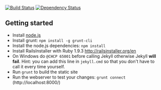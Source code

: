 [![Build Status](https://travis-ci.org/mpc-hc/mpc-hc.org.png)](https://travis-ci.org/mpc-hc/mpc-hc.org)
[![Dependency Status](https://david-dm.org/mpc-hc/mpc-hc.org.png)](https://david-dm.org/mpc-hc/mpc-hc.org)

Getting started
---------------

* Install [node.js](http://nodejs.org/download/)
* Install grunt: `npm install -g grunt-cli`
* Install the node.js dependencies: `npm install`
* Install RailsInstaller with Ruby 1.9.3 <http://railsinstaller.org/en>
* On Windows do `@CHCP 65001` before calling Jekyll otherwise Jekyll **will fail**.
  Hint: you can add this line in `jekyll.cmd` so that you don't have to call it
  every time yourself.
* Run `grunt` to build the static site
* Run the webserver to test your changes: `grunt connect`
  (http://localhost:8000/)

